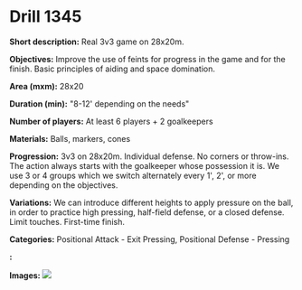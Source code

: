 # Drill 1345

**Short description:**
Real 3v3 game on 28x20m.

**Objectives:**
Improve the use of feints for progress in the game and for the finish. Basic principles of aiding and space domination.

**Area (mxm):**
28x20

**Duration (min):**
"8-12' depending on the needs"

**Number of players:**
At least 6 players + 2 goalkeepers

**Materials:**
Balls, markers, cones

**Progression:**
3v3 on 28x20m. Individual defense. No corners or throw-ins. The action always starts with the goalkeeper whose possession it is. We use 3 or 4 groups which we switch alternately every 1', 2', or more depending on the objectives.

**Variations:**
We can introduce different heights to apply pressure on the ball, in order to practice high pressing, half-field defense, or a closed defense. Limit touches. First-time finish.

**Categories:**
Positional Attack - Exit Pressing, Positional Defense - Pressing

**:**


**Images:**
![](https://www.coachingfutsal.com/\images\59177a12-60af-4f2e-be47-9fc8036bdee9.jpg)

